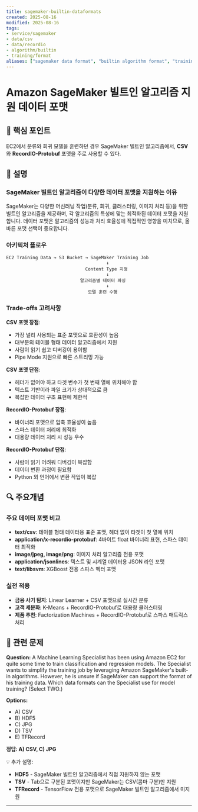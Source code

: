 ```yaml
---
title: sagemaker-builtin-dataformats
created: 2025-08-16
modified: 2025-08-16
tags:
- service/sagemaker
- data/csv
- data/recordio
- algorithm/builtin
- training/format
aliases: ["sagemaker data format", "builtin algorithm format", "training data format"]
---
```


# Amazon SageMaker 빌트인 알고리즘 지원 데이터 포맷

## 🎯 핵심 포인트

EC2에서 분류와 회귀 모델을 훈련하던 경우 SageMaker 빌트인 알고리즘에서, **CSV**와 **RecordIO-Protobuf** 포맷을 주로 사용할 수 있다.

## 📝 설명

### SageMaker 빌트인 알고리즘이 다양한 데이터 포맷을 지원하는 이유

SageMaker는 다양한 머신러닝 작업(분류, 회귀, 클러스터링, 이미지 처리 등)을 위한 빌트인 알고리즘을 제공하며, 각 알고리즘의 특성에 맞는 최적화된 데이터 포맷을 지원합니다. 데이터 포맷은 알고리즘의 성능과 처리 효율성에 직접적인 영향을 미치므로, 올바른 포맷 선택이 중요합니다.

### 아키텍처 플로우

```
EC2 Training Data → S3 Bucket → SageMaker Training Job
                                      ↓
                              Content Type 지정
                                      ↓
                            알고리즘별 데이터 파싱
                                      ↓
                               모델 훈련 수행
```

### Trade-offs 고려사항

**CSV 포맷 장점**:
- 가장 널리 사용되는 표준 포맷으로 호환성이 높음
- 대부분의 테이블 형태 데이터 알고리즘에서 지원
- 사람이 읽기 쉽고 디버깅이 용이함
- Pipe Mode 지원으로 빠른 스트리밍 가능

**CSV 포맷 단점**:
- 헤더가 없어야 하고 타겟 변수가 첫 번째 열에 위치해야 함
- 텍스트 기반이라 파일 크기가 상대적으로 큼
- 복잡한 데이터 구조 표현에 제한적

**RecordIO-Protobuf 장점**:
- 바이너리 포맷으로 압축 효율성이 높음
- 스파스 데이터 처리에 최적화
- 대용량 데이터 처리 시 성능 우수

**RecordIO-Protobuf 단점**:
- 사람이 읽기 어려워 디버깅이 복잡함
- 데이터 변환 과정이 필요함
- Python 외 언어에서 변환 작업이 복잡

## 🔍 주요개념

### 주요 데이터 포맷 비교

- **text/csv**: 테이블 형태 데이터용 표준 포맷, 헤더 없이 타겟이 첫 열에 위치
- **application/x-recordio-protobuf**: 4바이트 float 바이너리 표현, 스파스 데이터 최적화
- **image/jpeg, image/png**: 이미지 처리 알고리즘 전용 포맷
- **application/jsonlines**: 텍스트 및 시계열 데이터용 JSON 라인 포맷
- **text/libsvm**: XGBoost 전용 스파스 벡터 포맷

### 실전 적용

- **금융 사기 탐지**: Linear Learner + CSV 포맷으로 실시간 분류
- **고객 세분화**: K-Means + RecordIO-Protobuf로 대용량 클러스터링
- **제품 추천**: Factorization Machines + RecordIO-Protobuf로 스파스 매트릭스 처리

## 📝 관련 문제

**Question:** A Machine Learning Specialist has been using Amazon EC2 for quite some time to train classification and regression models. The Specialist wants to simplify the training job by leveraging Amazon SageMaker's built-in algorithms. However, he is unsure if SageMaker can support the format of his training data. Which data formats can the Specialist use for model training? (Select TWO.)

**Options:**

- A) CSV
- B) HDF5
- C) JPG
- D) TSV
- E) TFRecord

**정답: A) CSV, C) JPG**

💡 추가 설명:

- **HDF5** - SageMaker 빌트인 알고리즘에서 직접 지원하지 않는 포맷
- **TSV** - Tab으로 구분된 포맷이지만 SageMaker는 CSV(콤마 구분)만 지원
- **TFRecord** - TensorFlow 전용 포맷으로 SageMaker 빌트인 알고리즘에서 미지원

---